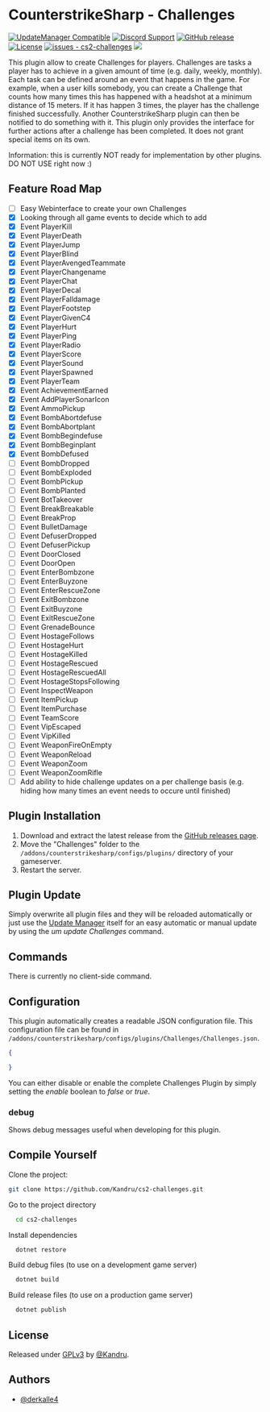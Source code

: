# CounterstrikeSharp - Challenges

[![UpdateManager Compatible](https://img.shields.io/badge/CS2-UpdateManager-darkgreen)](https://github.com/Kandru/cs2-update-manager/)
[![Discord Support](https://img.shields.io/discord/289448144335536138?label=Discord%20Support&color=darkgreen)](https://discord.gg/bkuF8xKHUt)
[![GitHub release](https://img.shields.io/github/release/Kandru/cs2-challenges?include_prereleases=&sort=semver&color=blue)](https://github.com/Kandru/cs2-challenges/releases/)
[![License](https://img.shields.io/badge/License-GPLv3-blue)](#license)
[![issues - cs2-challenges](https://img.shields.io/github/issues/Kandru/cs2-challenges?color=darkgreen)](https://github.com/Kandru/cs2-challenges/issues)
[![](https://www.paypalobjects.com/en_US/i/btn/btn_donateCC_LG.gif)](https://www.paypal.com/donate/?hosted_button_id=C2AVYKGVP9TRG)

This plugin allow to create Challenges for players. Challenges are tasks a player has to achieve in a given amount of time (e.g. daily, weekly, monthly). Each task can be defined around an event that happens in the game. For example, when a user kills somebody, you can create a Challenge that counts how many times this has happened with a headshot at a minimum distance of 15 meters. If it has happen 3 times, the player has the challenge finished successfully. Another CounterstrikeSharp plugin can then be notified to do something with it. This plugin only provides the interface for further actions after a challenge has been completed. It does not grant special items on its own.

Information: this is currently NOT ready for implementation by other plugins. DO NOT USE right now :)

## Feature Road Map

- [ ] Easy Webinterface to create your own Challenges
- [x] Looking through all game events to decide which to add
- [x] Event PlayerKill
- [x] Event PlayerDeath
- [x] Event PlayerJump
- [x] Event PlayerBlind
- [x] Event PlayerAvengedTeammate
- [x] Event PlayerChangename
- [x] Event PlayerChat
- [X] Event PlayerDecal
- [X] Event PlayerFalldamage
- [X] Event PlayerFootstep
- [X] Event PlayerGivenC4
- [X] Event PlayerHurt
- [X] Event PlayerPing
- [X] Event PlayerRadio
- [X] Event PlayerScore
- [X] Event PlayerSound
- [X] Event PlayerSpawned
- [X] Event PlayerTeam
- [X] Event AchievementEarned
- [X] Event AddPlayerSonarIcon
- [X] Event AmmoPickup
- [X] Event BombAbortdefuse
- [X] Event BombAbortplant
- [X] Event BombBegindefuse
- [X] Event BombBeginplant
- [X] Event BombDefused
- [ ] Event BombDropped
- [ ] Event BombExploded
- [ ] Event BombPickup
- [ ] Event BombPlanted
- [ ] Event BotTakeover
- [ ] Event BreakBreakable
- [ ] Event BreakProp
- [ ] Event BulletDamage
- [ ] Event DefuserDropped
- [ ] Event DefuserPickup
- [ ] Event DoorClosed
- [ ] Event DoorOpen
- [ ] Event EnterBombzone
- [ ] Event EnterBuyzone
- [ ] Event EnterRescueZone
- [ ] Event ExitBombzone
- [ ] Event ExitBuyzone
- [ ] Event ExitRescueZone
- [ ] Event GrenadeBounce
- [ ] Event HostageFollows
- [ ] Event HostageHurt
- [ ] Event HostageKilled
- [ ] Event HostageRescued
- [ ] Event HostageRescuedAll
- [ ] Event HostageStopsFollowing
- [ ] Event InspectWeapon
- [ ] Event ItemPickup
- [ ] Event ItemPurchase
- [ ] Event TeamScore
- [ ] Event VipEscaped
- [ ] Event VipKilled
- [ ] Event WeaponFireOnEmpty
- [ ] Event WeaponReload
- [ ] Event WeaponZoom
- [ ] Event WeaponZoomRifle
- [ ] Add ability to hide challenge updates on a per challenge basis (e.g. hiding how many times an event needs to occure until finished)

## Plugin Installation

1. Download and extract the latest release from the [GitHub releases page](https://github.com/Kandru/cs2-challenges/releases/).
2. Move the "Challenges" folder to the `/addons/counterstrikesharp/configs/plugins/` directory of your gameserver.
3. Restart the server.

## Plugin Update

Simply overwrite all plugin files and they will be reloaded automatically or just use the [Update Manager](https://github.com/Kandru/cs2-update-manager/) itself for an easy automatic or manual update by using the *um update Challenges* command.

## Commands

There is currently no client-side command.

## Configuration

This plugin automatically creates a readable JSON configuration file. This configuration file can be found in `/addons/counterstrikesharp/configs/plugins/Challenges/Challenges.json`.

```json
{

}
```

You can either disable or enable the complete Challenges Plugin by simply setting the *enable* boolean to *false* or *true*.

### debug

Shows debug messages useful when developing for this plugin.

## Compile Yourself

Clone the project:

```bash
git clone https://github.com/Kandru/cs2-challenges.git
```

Go to the project directory

```bash
  cd cs2-challenges
```

Install dependencies

```bash
  dotnet restore
```

Build debug files (to use on a development game server)

```bash
  dotnet build
```

Build release files (to use on a production game server)

```bash
  dotnet publish
```

## License

Released under [GPLv3](/LICENSE) by [@Kandru](https://github.com/Kandru).

## Authors

- [@derkalle4](https://www.github.com/derkalle4)
